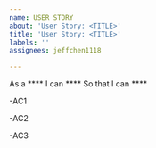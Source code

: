 ```yaml
---
name: USER STORY
about: 'User Story: <TITLE>'
title: 'User Story: <TITLE>'
labels: ''
assignees: jeffchen1118

---
```


As a **** I can **** So that I can ****

-AC1 

-AC2 

-AC3
